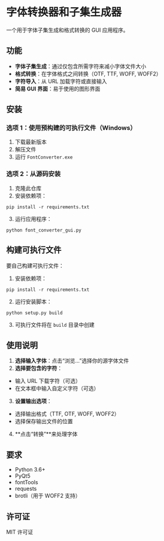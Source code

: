 # 字体转换器和子集生成器

一个用于字体子集生成和格式转换的 GUI 应用程序。

## 功能

- **字体子集生成**：通过仅包含所需字符来减小字体文件大小
- **格式转换**：在字体格式之间转换（OTF, TTF, WOFF, WOFF2）
- **字符导入**：从 URL 加载字符或直接输入
- **简易 GUI 界面**：易于使用的图形界面

## 安装

### 选项 1：使用预构建的可执行文件（Windows）

1. 下载最新版本
2. 解压文件
3. 运行 `FontConverter.exe`

### 选项 2：从源码安装

1. 克隆此仓库
2. 安装依赖项：
```
pip install -r requirements.txt
```
3. 运行应用程序：
```
python font_converter_gui.py
```

## 构建可执行文件

要自己构建可执行文件：

1. 安装依赖项：
```
pip install -r requirements.txt
```

2. 运行安装脚本：
```
python setup.py build
```

3. 可执行文件将在 `build` 目录中创建

## 使用说明

1. **选择输入字体**：点击“浏览...”选择你的源字体文件
2. **选择要包含的字符**：
- 输入 URL 下载字符（可选）
- 在文本框中输入自定义字符（可选）
3. **设置输出选项**：
- 选择输出格式（TTF, OTF, WOFF, WOFF2）
- 选择保存输出文件的位置
4. **点击“转换”**来处理字体

## 要求

- Python 3.6+
- PyQt5
- fontTools
- requests
- brotli（用于 WOFF2 支持）

## 许可证

MIT 许可证